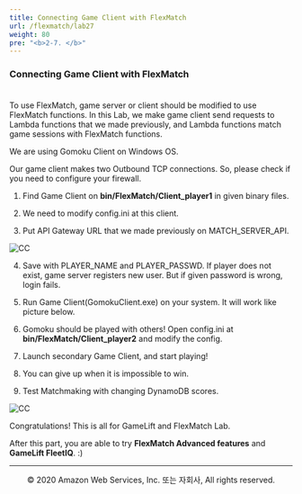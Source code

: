 ```yaml
---
title: Connecting Game Client with FlexMatch
url: /flexmatch/lab27
weight: 80
pre: "<b>2-7. </b>"
---
```


### Connecting Game Client with FlexMatch <br/><br/>

To use FlexMatch, game server or client should be modified to use FlexMatch functions.
In this Lab, we make game client send requests to Lambda functions that we made previously, and Lambda functions match game sessions with FlexMatch functions.

We are using Gomoku Client on Windows OS.

Our game client makes two Outbound TCP connections. So, please check if you need to configure your firewall.

1. Find Game Client on **bin/FlexMatch/Client_player1** in given binary files.

2. We need to modify config.ini at this client.

3. Put API Gateway URL that we made previously on MATCH_SERVER_API.

![CC](../../images/flexmatch/lab27/CC-1.png)

4. Save with PLAYER_NAME and PLAYER_PASSWD. If player does not exist, game server registers new user. But if given password is wrong, login fails.

5. Run Game Client(GomokuClient.exe) on your system. It will work like picture below.

6. Gomoku should be played with others! Open config.ini at **bin/FlexMatch/Client_player2** and modify the config.

7. Launch secondary Game Client, and start playing!

8. You can give up when it is impossible to win.

9. Test Matchmaking with changing DynamoDB scores.

![CC](../../images/flexmatch/lab27/CC-2.png)

Congratulations! This is all for GameLift and FlexMatch Lab.

After this part, you are able to try **FlexMatch Advanced features** and **GameLift FleetIQ**. :)

---
<p align="center">
© 2020 Amazon Web Services, Inc. 또는 자회사, All rights reserved.
</p>

